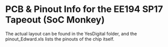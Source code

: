 # PCB & Pinout Info for the EE194 SP17 Tapeout (SoC Monkey)

The actual layout can be found in the YesDigital folder, and the pinout_Edward.xls lists the pinouts of the chip itself.
